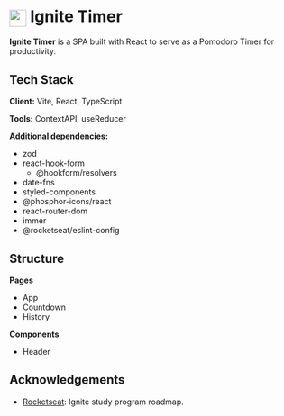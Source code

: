 <h1><img align="center" height="30" src="https://cdn.discordapp.com/attachments/861681804007178290/1192849608657879090/logo.png?ex=65aa92c4&is=65981dc4&hm=81803cd5f6d702bdf4be65628c3daaf0ae082b1c9a31c885e002e4e6fd506cde"> Ignite Timer</h1>

**Ignite Timer** is a SPA built with React to serve as a Pomodoro Timer for productivity.


## Tech Stack

**Client:** Vite, React, TypeScript

**Tools:** ContextAPI, useReducer

**Additional dependencies:**

+ zod
+ react-hook-form
    - @hookform/resolvers
+ date-fns
+ styled-components
+ @phosphor-icons/react
+ react-router-dom
+ immer
+ @rocketseat/eslint-config

## Structure

**Pages**

+ App
+ Countdown
+ History

**Components**

+ Header

## Acknowledgements

 - [Rocketseat](https://www.rocketseat.com.br/): Ignite study program roadmap.


